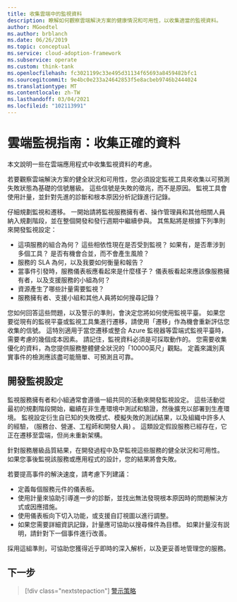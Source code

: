 ```yaml
---
title: 收集雲端中的監視資料
description: 瞭解如何觀察雲端解決方案的健康情況和可用性，以收集適當的監視資料。
author: MGoedtel
ms.author: brblanch
ms.date: 06/26/2019
ms.topic: conceptual
ms.service: cloud-adoption-framework
ms.subservice: operate
ms.custom: think-tank
ms.openlocfilehash: fc3021199c33e495d31134f65693a8459482bfc1
ms.sourcegitcommit: 9e4bc0e233a24642853f5e8acbeb9746b2444024
ms.translationtype: MT
ms.contentlocale: zh-TW
ms.lasthandoff: 03/04/2021
ms.locfileid: "102113991"
---
```

# <a name="cloud-monitoring-guide-collect-the-right-data"></a>雲端監視指南：收集正確的資料

本文說明一些在雲端應用程式中收集監視資料的考慮。

若要觀察雲端解決方案的健全狀況和可用性，您必須設定監視工具來收集以可預測失敗狀態為基礎的信號層級。 這些信號是失敗的徵兆，而不是原因。 監視工具會使用計量，並針對先進的診斷和根本原因分析記錄進行記錄。

仔細規劃監視和遷移。 一開始請將監視服務擁有者、操作管理員和其他相關人員納入規劃階段，並在整個開發和發行週期中繼續參與。 其焦點將是根據下列準則來開發監視設定：

- 這項服務的組合為何？ 這些相依性現在是否受到監視？ 如果有，是否牽涉到多個工具？ 是否有機會合並，而不會產生風險？
- 服務的 SLA 為何，以及我要如何衡量和報告？
- 當事件引發時，服務儀表板應看起來是什麼樣子？ 儀表板看起來應該像服務擁有者，以及支援服務的小組為何？
- 資源產生了哪些計量需要監視？
- 服務擁有者、支援小組和其他人員將如何搜尋記錄？

您如何回答這些問題，以及警示的準則，會決定您將如何使用監視平臺。 如果您要從現有的監視平臺或監視工具集進行遷移，請使用「遷移」作為機會重新評估您收集的信號。 這特別適用于當您遷移或整合 Azure 監視器等雲端式監視平臺時，需要考慮的幾個成本因素。 請記住，監視資料必須是可採取動作的。 您需要收集優化的資料，為您提供服務整體健全狀況的「10000英尺」觀點。 定義來識別真實事件的檢測應該盡可能簡單、可預測且可靠。

## <a name="develop-a-monitoring-configuration"></a>開發監視設定

監視服務擁有者和小組通常會遵循一組共同的活動來開發監視設定。 這些活動從最初的規劃階段開始，繼續在非生產環境中測試和驗證，然後擴充以部署到生產環境。 監視設定衍生自已知的失敗模式、模擬失敗的測試結果，以及組織中許多人的經驗， (服務台、營運、工程師和開發人員) 。 這類設定假設服務已經存在，它正在遷移至雲端，但尚未重新架構。

針對服務層級品質結果，在開發過程中及早監視這些服務的健全狀況和可用性。 如果您事後監視該服務或應用程式的設計，您的結果將會失敗。

若要提高事件的解決速度，請考慮下列建議：

- 定義每個服務元件的儀表板。
- 使用計量來協助引導進一步的診斷，並找出無法發現根本原因時的問題解決方式或因應措施。
- 使用儀表板向下切入功能，或支援自訂視圖以進行調整。
- 如果您需要詳細資訊記錄，計量應可協助以搜尋條件為目標。 如果計量沒有説明，請針對下一個事件進行改善。

採用這組準則，可協助您獲得近乎即時的深入解析，以及更妥善地管理您的服務。

## <a name="next-steps"></a>下一步

> [!div class="nextstepaction"]
> [警示策略](./alerting.md)
